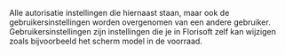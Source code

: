 Alle autorisatie instellingen die hiernaast staan, maar ook de gebruikersinstellingen worden overgenomen van een andere gebruiker. Gebruikersinstellingen zijn instellingen die je in Florisoft zelf kan wijzigen zoals bijvoorbeeld het scherm model in de voorraad.